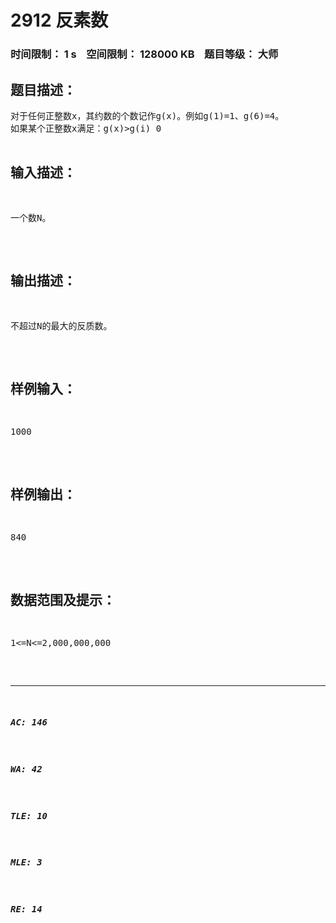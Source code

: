 # 2912 反素数   
### 时间限制： 1 s&nbsp;&nbsp;&nbsp;&nbsp;空间限制： 128000 KB&nbsp;&nbsp;&nbsp;&nbsp;题目等级： 大师  
## 题目描述：  

<pre>
对于任何正整数x，其约数的个数记作g(x)。例如g(1)=1、g(6)=4。  
如果某个正整数x满足：g(x)>g(i) 0<i<x，则称x为反质数。例如，整数1，2，4，6等都是反质数。  
现在给定一个数N，你能求出不超过N的最大的反质数么？
</pre>
  
  
## 输入描述：  

<pre>
一个数N。
</pre>
  
  
## 输出描述：  

<pre>
不超过N的最大的反质数。
</pre>
  
  
## 样例输入：  

<pre>
1000
</pre>
  
  
## 样例输出：  

<pre>
840
</pre>
  
  
## 数据范围及提示：  

<pre>
1<=N<=2,000,000,000
</pre>
  
  
***  

##### AC: 146  
##### WA: 42  
##### TLE: 10  
##### MLE: 3  
##### RE: 14  
